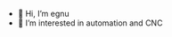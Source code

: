 - 👋 Hi, I’m egnu
- 👀 I’m interested in automation and CNC

<!---
egenu/egenu is a ✨ special ✨ repository because its `README.md` (this file) appears on your GitHub profile.
You can click the Preview link to take a look at your changes.
--->
